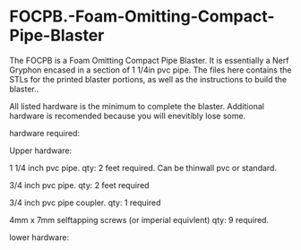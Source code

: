 # FOCPB.-Foam-Omitting-Compact-Pipe-Blaster
The FOCPB is a Foam Omitting Compact Pipe Blaster. It is essentially a Nerf Gryphon encased in a section of 1 1/4in pvc pipe. The files here contains the STLs for the printed blaster portions, as well as the instructions to build the blaster..  

All listed hardware is the minimum to complete the blaster. Additional hardware is recomended because you will enevitibly lose some. 

hardware required:

Upper hardware:

1 1/4 inch pvc pipe. qty: 2 feet required. Can be thinwall pvc or standard.

3/4 inch pvc pipe. qty: 2 feet required

3/4 inch pvc pipe coupler. qty: 1 required 

4mm x 7mm selftapping screws (or imperial equivlent) qty: 9 required. 

lower hardware:



